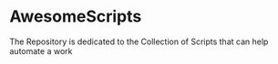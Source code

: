 # AwesomeScripts
The Repository is dedicated to the Collection of Scripts that can help automate a work
